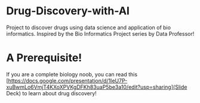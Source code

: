 # Drug-Discovery-with-AI
Project to discover drugs using data science and application of bio informatics. Inspired by the Bio Informatics Project series by Data Professor!

# A Prerequisite!
If you are a complete biology noob, you can read this [https://docs.google.com/presentation/d/1IeU7P-xuBwmLo6VmjT4KXoXPVKgDFKh83uaP5be3a10/edit?usp=sharing](Slide Deck) to learn about drug discovery!
